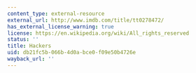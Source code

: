 ```yaml
---
content_type: external-resource
external_url: http://www.imdb.com/title/tt0278472/
has_external_license_warning: true
license: https://en.wikipedia.org/wiki/All_rights_reserved
status: ''
title: Hackers
uid: db21fc5b-066b-4d0a-bce0-f09e50b4726e
wayback_url: ''
---
```

